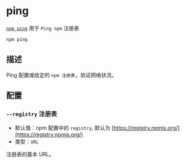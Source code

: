 # ping

[`npm ping`](https://docs.npmjs.com/cli/v10/commands/npm-ping) 用于 `Ping npm` 注册表

```bash
npm ping
```

## 描述

Ping 配置或给定的 `npm 注册表`，验证网络状况。

## 配置

### `--registry` **注册表**

- 默认值：npm 配置中的 `registry`, 默认为 [https://registry.npmjs.org/](https://registry.npmjs.org/)
- 类型：`URL`

注册表的基本 URL。
